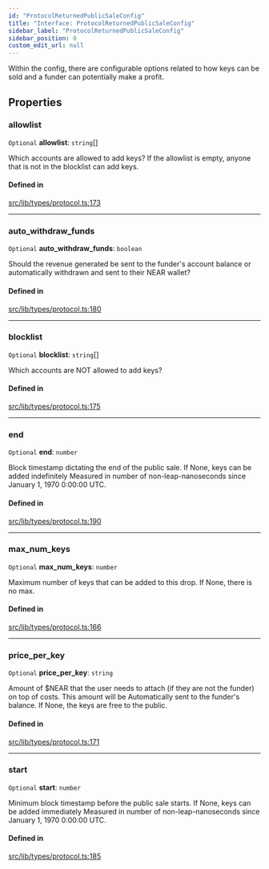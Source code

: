 ```yaml
---
id: "ProtocolReturnedPublicSaleConfig"
title: "Interface: ProtocolReturnedPublicSaleConfig"
sidebar_label: "ProtocolReturnedPublicSaleConfig"
sidebar_position: 0
custom_edit_url: null
---
```


Within the config, there are configurable options related to how keys can be sold and a funder can potentially make a profit.

## Properties

### allowlist

 `Optional` **allowlist**: `string`[]

Which accounts are allowed to add keys? If the allowlist is empty, anyone that is not in the blocklist can add keys.

#### Defined in

[src/lib/types/protocol.ts:173](https://github.com/keypom/keypom-js/blob/5eb1fcc/src/lib/types/protocol.ts#L173)

___

### auto\_withdraw\_funds

 `Optional` **auto\_withdraw\_funds**: `boolean`

Should the revenue generated be sent to the funder's account balance or
automatically withdrawn and sent to their NEAR wallet?

#### Defined in

[src/lib/types/protocol.ts:180](https://github.com/keypom/keypom-js/blob/5eb1fcc/src/lib/types/protocol.ts#L180)

___

### blocklist

 `Optional` **blocklist**: `string`[]

Which accounts are NOT allowed to add keys?

#### Defined in

[src/lib/types/protocol.ts:175](https://github.com/keypom/keypom-js/blob/5eb1fcc/src/lib/types/protocol.ts#L175)

___

### end

 `Optional` **end**: `number`

Block timestamp dictating the end of the public sale. If None, keys can be added indefinitely
Measured in number of non-leap-nanoseconds since January 1, 1970 0:00:00 UTC.

#### Defined in

[src/lib/types/protocol.ts:190](https://github.com/keypom/keypom-js/blob/5eb1fcc/src/lib/types/protocol.ts#L190)

___

### max\_num\_keys

 `Optional` **max\_num\_keys**: `number`

Maximum number of keys that can be added to this drop. If None, there is no max.

#### Defined in

[src/lib/types/protocol.ts:166](https://github.com/keypom/keypom-js/blob/5eb1fcc/src/lib/types/protocol.ts#L166)

___

### price\_per\_key

 `Optional` **price\_per\_key**: `string`

Amount of $NEAR that the user needs to attach (if they are not the funder) on top of costs. This amount will be
Automatically sent to the funder's balance. If None, the keys are free to the public.

#### Defined in

[src/lib/types/protocol.ts:171](https://github.com/keypom/keypom-js/blob/5eb1fcc/src/lib/types/protocol.ts#L171)

___

### start

 `Optional` **start**: `number`

Minimum block timestamp before the public sale starts. If None, keys can be added immediately
Measured in number of non-leap-nanoseconds since January 1, 1970 0:00:00 UTC.

#### Defined in

[src/lib/types/protocol.ts:185](https://github.com/keypom/keypom-js/blob/5eb1fcc/src/lib/types/protocol.ts#L185)
